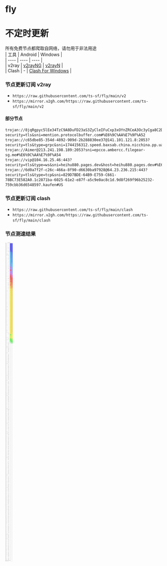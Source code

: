 # fly
# 不定时更新
所有免费节点都爬取自网络，请勿用于非法用途  
|  工具  | Android  | Windows  |  
|  ----  | ----   | ----  |  
| v2ray  | [v2rayNG](https://github.com/2dust/v2rayNG/releases) | [v2rayN](https://github.com/2dust/v2rayN/releases) |  
| Clash  | - | [Clash For Windows](https://github.com/2dust/clashN/releases) | 
  
### 节点更新订阅  v2ray
- `https://raw.githubusercontent.com/ts-sf/fly/main/v2`  
- `https://mirror.v2gh.com/https://raw.githubusercontent.com/ts-sf/fly/main/v2`  

#### 部分节点  
``` 
trojan://8jqRgpyc5lEe34TzC9A8DuFD23aS3ZyCleIFuCxp3xOYnZRCeA3Oc3yCga8C2DKYBDaRp@18.141.138.96:443?security=tls&sni=mention.protocolbuffer.com#%E6%9C%AA%E7%9F%A52
trojan://c65dbe85-354d-4892-909d-2b288830ee37@141.101.121.8:2053?security=tls&type=grpc&sni=1744156312.speed.baxsab.china.nicchina.pp.ua#%E6%9C%AA%E7%9F%A53
trojan://Aimer@213.241.198.189:2053?sni=epcco.ambercc.filegear-sg.me#%E6%9C%AA%E7%9F%A54
trojan://vip@104.16.25.46:443?security=tls&type=ws&sni=heihu880.pages.dev&host=heihu880.pages.dev#%E6%9C%AA%E7%9F%A55
trojan://6d0a7f2f-c26c-466a-8f90-d6630ba97928@64.23.236.215:443?security=tls&type=tcp&sni=829D7BDE-64B9-E759-C661-78BC73E582A0.1c2871ba-6025-61e2-e87f-a5c9e0ac8c1d.9d8f269f96b25232-759cbb36d6548597.kaufen#US
```
### 节点更新订阅  clash
- `https://raw.githubusercontent.com/ts-sf/fly/main/clash`  
- `https://mirror.v2gh.com/https://raw.githubusercontent.com/ts-sf/fly/main/clash`  

### 节点测速结果
![image](traffic.png)

